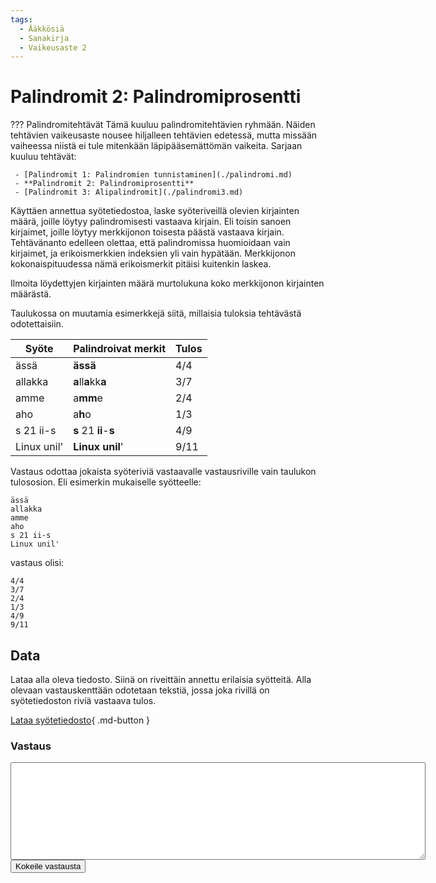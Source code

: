 ```yaml
---
tags:
  - Ääkkösiä
  - Sanakirja
  - Vaikeusaste 2
---
```


# Palindromit 2: Palindromiprosentti

??? Palindromitehtävät
    Tämä kuuluu palindromitehtävien ryhmään. Näiden tehtävien vaikeusaste nousee hiljalleen tehtävien edetessä, mutta missään vaiheessa niistä ei tule mitenkään läpipääsemättömän vaikeita. Sarjaan kuuluu tehtävät:

     - [Palindromit 1: Palindromien tunnistaminen](./palindromi.md)
     - **Palindromit 2: Palindromiprosentti**
     - [Palindromit 3: Alipalindromit](./palindromi3.md)

Käyttäen annettua syötetiedostoa, laske syöteriveillä olevien kirjainten määrä, joille löytyy palindromisesti vastaava kirjain. Eli toisin sanoen kirjaimet, joille löytyy merkkijonon toisesta päästä vastaava kirjain. Tehtävänanto edelleen olettaa, että palindromissa huomioidaan vain kirjaimet, ja erikoismerkkien indeksien yli vain hypätään. Merkkijonon kokonaispituudessa nämä erikoismerkit pitäisi kuitenkin laskea.

Ilmoita löydettyjen kirjainten määrä murtolukuna koko merkkijonon kirjainten määrästä.

Taulukossa on muutamia esimerkkejä siitä, millaisia tuloksia tehtävästä odotettaisiin.


| Syöte       | Palindroivat merkit    | Tulos |
|-------------|------------------------|-------|
| ässä        | **ässä**               | 4/4   |
| allakka     | **a**ll**a**kk**a**    | 3/7   |
| amme        | a**mm**e               | 2/4   |
| aho         | a**h**o                | 1/3   |
| s 21 ii-s   | **s** 21 **ii**-**s**  | 4/9   |
| Linux unil' | **Linux unil**'        | 9/11  |

Vastaus odottaa jokaista syöteriviä vastaavalle vastausriville vain taulukon tulososion. Eli esimerkin mukaiselle syötteelle:

```
ässä
allakka
amme
aho
s 21 ii-s
Linux unil'
```

vastaus olisi:

```
4/4
3/7
2/4
1/3
4/9
9/11
```

## Data

Lataa alla oleva tiedosto. Siinä on riveittäin annettu erilaisia syötteitä. Alla olevaan vastauskenttään odotetaan tekstiä, jossa joka rivillä on syötetiedoston riviä vastaava tulos.

[Lataa syötetiedosto](../syotteet/palindromi_input.txt){ .md-button }




### Vastaus

<textarea rows="10" cols="80" id="tulos"></textarea>
<div id="vastausalue">
    <button class="md-button md-button--primary" id="submit_button">Kokeile vastausta</button>
    <div style="display: none;" id="vastaustiedosto">../../syotteet/palindromi_output2.txt</div>
    <div style="display: none;" id="tehtavatiedosto">../../syotteet/palindromi_input.txt</div>
    <div style="text_color: red" id="virhelista"></div>
</div>